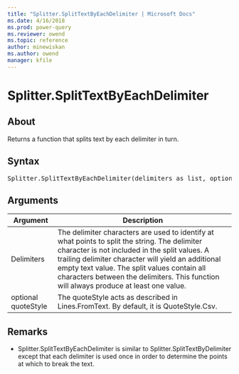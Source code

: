 ```yaml
---
title: "Splitter.SplitTextByEachDelimiter | Microsoft Docs"
ms.date: 4/16/2018
ms.prod: power-query
ms.reviewer: owend
ms.topic: reference
author: minewiskan
ms.author: owend
manager: kfile
---
```

# Splitter.SplitTextByEachDelimiter

  
## About  
Returns a function that splits text by each delimiter in turn.  
  
## Syntax

<pre>
Splitter.SplitTextByEachDelimiter(delimiters as list, optional quoteStyle as nullable number) as function  
</pre>
  
## Arguments  
  
|Argument|Description|  
|------------|---------------|  
|Delimiters|The delimiter characters are used to identify at what points to split the string.  The delimiter character is not included in the split values.  A trailing delimiter character will yield an additional empty text value.  The split values contain all characters between the delimiters.  This function will always produce at least one value.|  
|optional quoteStyle|The quoteStyle acts as described in Lines.FromText.  By default, it is QuoteStyle.Csv.|  
  
## <a name="__toc360789916"></a>Remarks  
  
-   Splitter.SplitTextByEachDelimiter is similar to Splitter.SplitTextByDelimiter except that each delimiter is used once in order to determine the points at which to break the text.  
  
